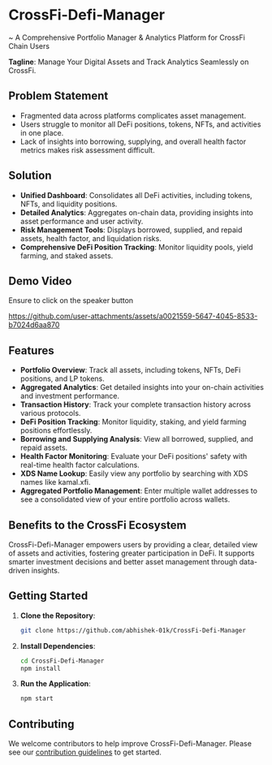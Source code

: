 # CrossFi-Defi-Manager

~ A Comprehensive Portfolio Manager & Analytics Platform for CrossFi Chain Users

**Tagline**: Manage Your Digital Assets and Track Analytics Seamlessly on CrossFi.

## Problem Statement

- Fragmented data across platforms complicates asset management.
- Users struggle to monitor all DeFi positions, tokens, NFTs, and activities in one place.
- Lack of insights into borrowing, supplying, and overall health factor metrics makes risk assessment difficult.

## Solution

- **Unified Dashboard**: Consolidates all DeFi activities, including tokens, NFTs, and liquidity positions.
- **Detailed Analytics**: Aggregates on-chain data, providing insights into asset performance and user activity.
- **Risk Management Tools**: Displays borrowed, supplied, and repaid assets, health factor, and liquidation risks.
- **Comprehensive DeFi Position Tracking**: Monitor liquidity pools, yield farming, and staked assets.

## Demo Video

Ensure to click on the speaker button

https://github.com/user-attachments/assets/a0021559-5647-4045-8533-b7024d6aa870

## Features

- **Portfolio Overview**: Track all assets, including tokens, NFTs, DeFi positions, and LP tokens.
- **Aggregated Analytics**: Get detailed insights into your on-chain activities and investment performance.
- **Transaction History**: Track your complete transaction history across various protocols.
- **DeFi Position Tracking**: Monitor liquidity, staking, and yield farming positions effortlessly.
- **Borrowing and Supplying Analysis**: View all borrowed, supplied, and repaid assets.
- **Health Factor Monitoring**: Evaluate your DeFi positions' safety with real-time health factor calculations.
- **XDS Name Lookup**: Easily view any portfolio by searching with XDS names like kamal.xfi.
- **Aggregated Portfolio Management**: Enter multiple wallet addresses to see a consolidated view of your entire portfolio across wallets.

## Benefits to the CrossFi Ecosystem

CrossFi-Defi-Manager empowers users by providing a clear, detailed view of assets and activities, fostering greater participation in DeFi. It supports smarter investment decisions and better asset management through data-driven insights.

## Getting Started

1. **Clone the Repository**: 
   ```bash
   git clone https://github.com/abhishek-01k/CrossFi-Defi-Manager
   ```
2. **Install Dependencies**:
   ```bash
   cd CrossFi-Defi-Manager
   npm install
   ```
3. **Run the Application**:
   ```bash
   npm start
   ```

## Contributing

We welcome contributors to help improve CrossFi-Defi-Manager. Please see our [contribution guidelines](#) to get started.

